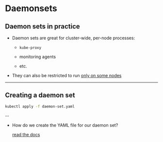 # Daemonsets

## Daemon sets in practice

- Daemon sets are great for cluster-wide, per-node processes:

  - `kube-proxy`

  - monitoring agents

  - etc.

- They can also be restricted to run [only on some nodes](https://kubernetes.io/docs/concepts/workloads/controllers/daemonset/#running-pods-on-only-some-nodes)

---

## Creating a daemon set

  ```bash
  kubectl apply -f daemon-set.yaml
  ```

--

- How do we create the YAML file for our daemon set?

  [read the docs](https://kubernetes.io/docs/concepts/workloads/controllers/daemonset/#create-a-daemonset)
